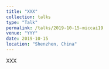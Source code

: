```yaml
---
title: "XXX"
collection: talks
type: "Talk"
permalink: /talks/2019-10-15-miccai19
venue: "YYY"
date: 2019-10-15
location: "Shenzhen, China"
---
```


XXX